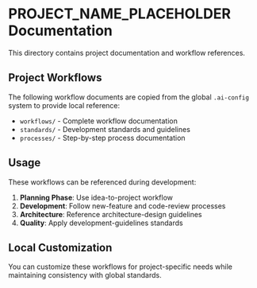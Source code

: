 # PROJECT_NAME_PLACEHOLDER Documentation

This directory contains project documentation and workflow references.

## Project Workflows

The following workflow documents are copied from the global `.ai-config` system to provide local reference:

- `workflows/` - Complete workflow documentation
- `standards/` - Development standards and guidelines
- `processes/` - Step-by-step process documentation

## Usage

These workflows can be referenced during development:

1. **Planning Phase**: Use idea-to-project workflow
2. **Development**: Follow new-feature and code-review processes
3. **Architecture**: Reference architecture-design guidelines
4. **Quality**: Apply development-guidelines standards

## Local Customization

You can customize these workflows for project-specific needs while maintaining consistency with global standards.
